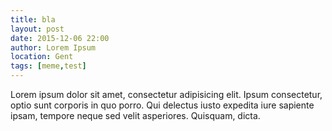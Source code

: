 ```yaml
---
title: bla
layout: post
date: 2015-12-06 22:00
author: Lorem Ipsum
location: Gent
tags: [meme,test]
---
```

Lorem ipsum dolor sit amet, consectetur adipisicing elit. Ipsum consectetur, optio sunt corporis in quo porro. Qui delectus iusto expedita iure sapiente ipsam, tempore neque sed velit asperiores. Quisquam, dicta.